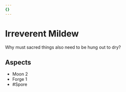 ```yaml
---
{}
---
```

# Irreverent Mildew
Why must sacred things also need to be hung out to dry?
## Aspects
- Moon 2
- Forge 1
- #Spore